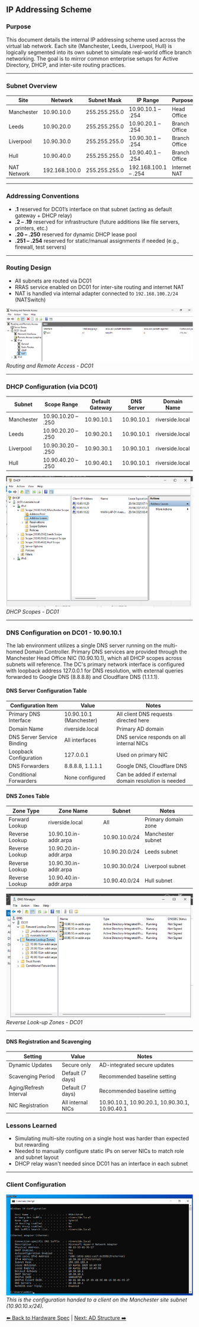 ##  IP Addressing Scheme

###  Purpose  
This document details the internal IP addressing scheme used across the virtual lab network. Each site (Manchester, Leeds, Liverpool, Hull) is logically segmented into its own subnet to simulate real-world office branch networking. The goal is to mirror common enterprise setups for Active Directory, DHCP, and inter-site routing practices.

---

###  Subnet Overview

| Site         | Network        | Subnet Mask   | IP Range              | Purpose        |
|--------------|----------------|---------------|------------------------|----------------|
| Manchester   | 10.90.10.0     | 255.255.255.0 | 10.90.10.1 – .254      | Head Office    |
| Leeds        | 10.90.20.0     | 255.255.255.0 | 10.90.20.1 – .254      | Branch Office  |
| Liverpool    | 10.90.30.0     | 255.255.255.0 | 10.90.30.1 – .254      | Branch Office  |
| Hull         | 10.90.40.0     | 255.255.255.0 | 10.90.40.1 – .254      | Branch Office  |
| NAT Network  | 192.168.100.0  | 255.255.255.0 | 192.168.100.1 – .254   | Internet NAT   |

---

###  Addressing Conventions

- **.1** reserved for DC01’s interface on that subnet (acting as default gateway + DHCP relay)
- **.2 – .19** reserved for infrastructure (future additions like file servers, printers, etc.)
- **.20 – .250** reserved for dynamic DHCP lease pool
- **.251 – .254** reserved for static/manual assignments if needed (e.g., firewall, test servers)

---

###  Routing Design

- All subnets are routed via DC01
- RRAS service enabled on DC01 for inter-site routing and internet NAT
- NAT is handled via internal adapter connected to `192.168.100.2/24` (NATSwitch)

![NAT](images/NAT.png)\
*Routing and Remote Access - DC01*

---

###  DHCP Configuration (via DC01)

| Subnet       | Scope Range             | Default Gateway | DNS Server     | Domain Name       |
|--------------|--------------------------|------------------|----------------|--------------------|
| Manchester   | 10.90.10.20 – .250       | 10.90.10.1       | 10.90.10.1     | riverside.local    |
| Leeds        | 10.90.20.20 – .250       | 10.90.20.1       | 10.90.10.1     | riverside.local    |
| Liverpool    | 10.90.30.20 – .250       | 10.90.30.1       | 10.90.10.1     | riverside.local    |
| Hull         | 10.90.40.20 – .250       | 10.90.40.1       | 10.90.10.1     | riverside.local    |

![DHCP](images/DHCP.png)\
*DHCP Scopes - DC01*

---
### DNS Configuration on DC01 - 10.90.10.1

The lab environment utilizes a single DNS server running on the multi-homed Domain Controller. Primary DNS services are provided through the Manchester Head Office NIC (10.90.10.1), which all DHCP scopes across subnets will reference. The DC's primary network interface is configured with loopback address 127.0.0.1 for DNS resolution, with external queries forwarded to Google DNS (8.8.8.8) and Cloudflare DNS (1.1.1.1).

#### DNS Server Configuration Table

| Configuration Item | Value | Notes |
|-------------------|-------|-------|
| Primary DNS Interface | 10.90.10.1 (Manchester) | All client DNS requests directed here |
| Domain Name | riverside.local | Primary AD domain |
| DNS Server Service Binding | All interfaces | DNS service responds on all internal NICs |
| Loopback Configuration | 127.0.0.1 | Used on primary NIC |
| DNS Forwarders | 8.8.8.8, 1.1.1.1 | Google DNS, Cloudflare DNS |
| Conditional Forwarders | None configured | Can be added if external domain resolution is needed |

#### DNS Zones Table

| Zone Type | Zone Name | Subnet | Notes               |
|-----------|-----------|--------|---------------------|
| Forward Lookup | riverside.local | All | Primary domain zone |
| Reverse Lookup | 10.90.10.in-addr.arpa | 10.90.10.0/24 | Manchester subnet   |
| Reverse Lookup | 10.90.20.in-addr.arpa | 10.90.20.0/24 | Leeds subnet        |
| Reverse Lookup | 10.90.30.in-addr.arpa | 10.90.30.0/24 | Liverpool subnet    |
| Reverse Lookup | 10.90.40.in-addr.arpa | 10.90.40.0/24 | Hull subnet         |

![DNS Zones](images/DNS.png)\
*Reverse Look-up Zones - DC01*

--- 

#### DNS Registration and Scavenging

| Setting | Value | Notes |
|---------|-------|-------|
| Dynamic Updates | Secure only | AD-integrated secure updates |
| Scavenging Period | Default (7 days) | Recommended baseline setting |
| Aging/Refresh Interval | Default (7 days) | Recommended baseline setting |
| NIC Registration | All internal NICs | 10.90.10.1, 10.90.20.1, 10.90.30.1, 10.90.40.1 |

###  Lessons Learned

- Simulating multi-site routing on a single host was harder than expected but rewarding
- Needed to manually configure static IPs on server NICs to match role and subnet layout
- DHCP relay wasn't needed since DC01 has an interface in each subnet

---

###  Client Configuration

![Client with DHCP Lease](images/ipconfigMAN-LAP-01.png)\
*This is the configuration handed to a client on the Manchester site subnet (10.90.10.x/24).*

[⬅️ Back to Hardware Spec](../01-infrastucture/hardware-specs.md) | [Next: AD Structure ➡️](../02-active-directory/ou-structure.md)
